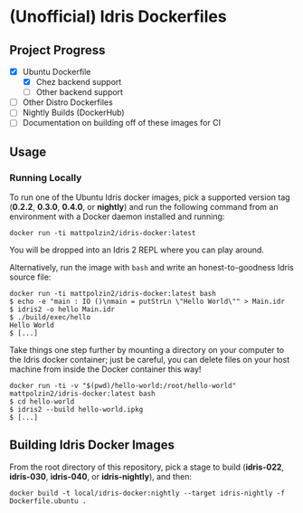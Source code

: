 
# (Unofficial) Idris Dockerfiles

## Project Progress
- [x] Ubuntu Dockerfile
  - [x] Chez backend support
  - [ ] Other backend support
- [ ] Other Distro Dockerfiles
- [ ] Nightly Builds (DockerHub)
- [ ] Documentation on building off of these images for CI

## Usage

### Running Locally
To run one of the Ubuntu Idris docker images, pick a supported version tag (**0.2.2**, **0.3.0**, **0.4.0**, or **nightly**) and run the following command from an environment with a Docker daemon installed and running:

```shell
docker run -ti mattpolzin2/idris-docker:latest
```

You will be dropped into an Idris 2 REPL where you can play around.

Alternatively, run the image with `bash` and write an honest-to-goodness Idris source file:

```shell
docker run -ti mattpolzin2/idris-docker:latest bash
$ echo -e "main : IO ()\nmain = putStrLn \"Hello World\"" > Main.idr
$ idris2 -o hello Main.idr
$ ./build/exec/hello
Hello World
$ [...]
```

Take things one step further by mounting a directory on your computer to the Idris docker container; just be careful, you can delete files on your host machine from inside the Docker container this way!

```shell
docker run -ti -v "$(pwd)/hello-world:/root/hello-world" mattpolzin2/idris-docker:latest bash
$ cd hello-world
$ idris2 --build hello-world.ipkg
$ [...]
```

## Building Idris Docker Images
From the root directory of this repository, pick a stage to build (**idris-022**, **idris-030**, **idris-040**, or **idris-nightly**), and then:

```shell
docker build -t local/idris-docker:nightly --target idris-nightly -f Dockerfile.ubuntu .
```
